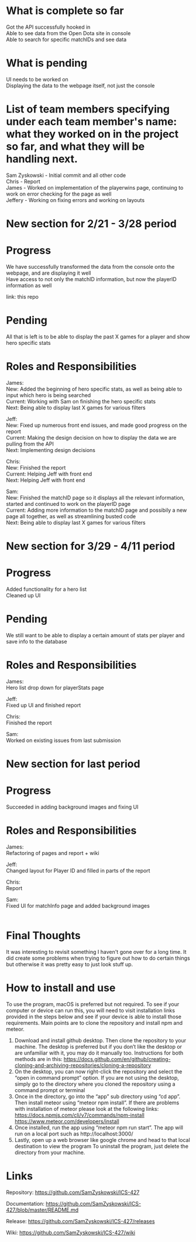 # What is complete so far

Got the API successfully hooked in <br/>
Able to see data from the Open Dota site in console <br/>
Able to search for specific matchIDs and see data <br/>

# What is pending

UI needs to be worked on <br/>
Displaying the data to the webpage itself, not just the console <br/>

# List of team members specifying under each team member's name: what they worked on in the project so far, and what they will be handling next.

Sam Zyskowski - Initial commit and all other code  <br/>
Chris - Report <br/>
James - Worked on implementation of the playerwins page, continuing to work on error checking for the page as well <br/>
Jeffery - Working on fixing errors and working on layouts<br/>



# New section for 2/21 - 3/28 period 

# Progress 

We have successfully transformed the data from the console onto the webpage, and are displaying it well <br/>
Have access to not only the matchID information, but now the playerID information as well <br/>

link: this repo <br/>

# Pending

All that is left is to be able to display the past X games for a player and show hero specific stats <br/>

# Roles and Responsibilities

James:  <br/>
 New: Added the beginning of hero specific stats, as well as being able to input which hero is being searched  <br/>
 Current: Working with Sam on finishing the hero specific stats <br/>
 Next: Being able to display last X games for various filters <br/>
 
 
 
Jeff:   <br/>
  New: Fixed up numerous front end issues, and made good progress on the report <br/>
  Current: Making the design decision on how to display the data we are pulling from the API <br/>
  Next: Implementing design decisions <br/>
  
Chris:  <br/>
  New: Finished the report <br/>
  Current: Helping Jeff with front end <br/>
  Next: Helping Jeff with front end <br/>
  
Sam: <br/>
  New: Finished the matchID page so it displays all the relevant information, started and continued to work on the playerID page <br/>
  Current: Adding more information to the matchID page and possibily a new page all together, as well as streamlining busted code <br/>
  Next: Being able to display last X games for various filters <br/>
  
  
# New section for 3/29 - 4/11 period 

# Progress 

Added functionality for a hero list <br/>
Cleaned up UI <br/>

# Pending

We still want to be able to display a certain amount of stats per player and save info to the database <br/>

# Roles and Responsibilities

James:  <br/>
 Hero list drop down for playerStats page <br/>
 
Jeff:   <br/>
  Fixed up UI and finished report <br/>
  
Chris:  <br/>
  Finished the report <br/>
  
Sam: <br/>
  Worked on existing issues from last submission <br/>
  
  
  # New section for last period

# Progress 

Succeeded in adding background images and fixing UI

# Roles and Responsibilities

James:  <br/>
Refactoring of pages and report + wiki
  <br/>
 
Jeff:   <br/>
Changed layout for Player ID and filled in parts of the report<br/>
  
Chris:  <br/> Report
  <br/>
  
Sam: <br/>
  Fixed UI for matchInfo page and added background images <br/>
  </br>

# Final Thoughts
It was interesting to revisit something I haven't gone over for a long time. It did create some problems when trying to figure out how to do certain things but otherwise it was pretty easy to just look stuff up.

# How to install and use
To use the program, macOS is preferred but not required. To see if your computer or device can run this, you will need to visit installation links provided in the steps below  and see if your device is able to install those requirements. Main points are to clone the repository and install npm and meteor.
1. Download and install github desktop. Then clone the repository to your machine. The desktop is preferred but if you don’t like the desktop or are unfamiliar with it, you may do it manually too. Instructions for both methods are in this: https://docs.github.com/en/github/creating-cloning-and-archiving-repositories/cloning-a-repository
2. On the desktop, you can now right-click the repository and select the “open in command prompt” option. If you are not using the desktop, simply go to the directory where you cloned the repository using a command prompt or terminal
3. Once in the directory, go into the “app” sub directory using “cd app”. Then install meteor using “meteor npm install”. If there are problems with installation of meteor please look at the following links: https://docs.npmjs.com/cli/v7/commands/npm-install https://www.meteor.com/developers/install
4. Once installed, run the app using “meteor npm run start”. The app will run on a local port such as http://localhost:3000/ 
5. Lastly, open up a web browser like google chrome and head to that local destination to view the program
To uninstall the program, just delete the directory from your machine. 

# Links
Repository: https://github.com/SamZyskowski/ICS-427

Documentation: https://github.com/SamZyskowski/ICS-427/blob/master/README.md

Release: https://github.com/SamZyskowski/ICS-427/releases

Wiki: https://github.com/SamZyskowski/ICS-427/wiki
